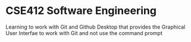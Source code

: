 # CSE412 Software Engineering
 Learning to work with Git and Github Desktop that provides the Graphical User Interfae to work with Git and not use the command prompt
